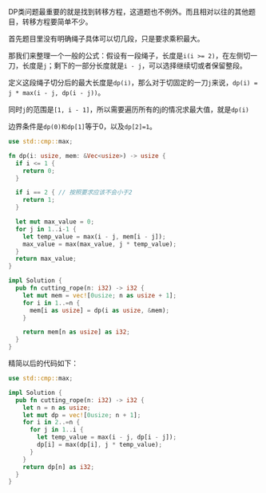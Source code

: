 DP类问题最重要的就是找到转移方程，这道题也不例外。而且相对以往的其他题目，转移方程要简单不少。

首先题目里没有明确绳子具体可以切几段，只是要求乘积最大。

那我们来整理一个一般的公式：假设有一段绳子，长度是`i(i >= 2)`，在左侧切一刀，长度是`j`；剩下的一部分长度就是`i - j`，可以选择继续切或者保留整段。

定义这段绳子切分后的最大长度是`dp(i)`，那么对于切固定的一刀`j`来说，`dp(i) = j * max(i - j, dp(i - j))`。

同时`j`的范围是`[1, i - 1]`，所以需要遍历所有的j的情况求最大值，就是`dp(i)`

边界条件是`dp(0)和dp[1]`等于0，以及`dp[2]=1`。

```rust
use std::cmp::max;

fn dp(i: usize, mem: &Vec<usize>) -> usize {
  if i <= 1 {
    return 0;
  }

  if i == 2 { // 按照要求应该不会小于2
    return 1;
  }

  let mut max_value = 0;
  for j in 1..i-1 {
    let temp_value = max(i - j, mem[i - j]);
    max_value = max(max_value, j * temp_value);
  }
  return max_value;
}

impl Solution {
  pub fn cutting_rope(n: i32) -> i32 {
    let mut mem = vec![0usize; n as usize + 1];
    for i in 1..=n {
      mem[i as usize] = dp(i as usize, &mem);
    }

    return mem[n as usize] as i32;
  }
}
```

精简以后的代码如下：

```rust
use std::cmp::max;

impl Solution {
  pub fn cutting_rope(n: i32) -> i32 {
    let n = n as usize;
    let mut dp = vec![0usize; n + 1];
    for i in 2..=n {
      for j in 1..i {
        let temp_value = max(i - j, dp[i - j]);
        dp[i] = max(dp[i], j * temp_value);
      } 
    }
    return dp[n] as i32;
  }
}
```
